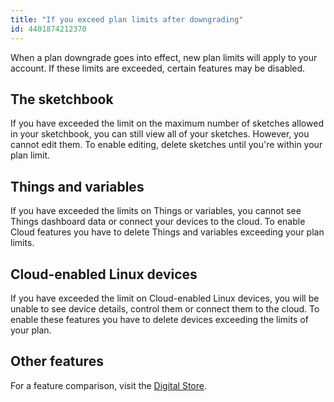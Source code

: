 ```yaml
---
title: "If you exceed plan limits after downgrading"
id: 4401874212370
---
```


When a plan downgrade goes into effect, new plan limits will apply to your account. If these limits are exceeded, certain features may be disabled.

## The sketchbook

If you have exceeded the limit on the maximum number of sketches allowed in your sketchbook, you can still view all of your sketches. However, you cannot edit them. To enable editing, delete sketches until you're within your plan limit.

## Things and variables

If you have exceeded the limits on Things or variables, you cannot see Things dashboard data or connect your devices to the cloud. To enable Cloud features you have to delete Things and variables exceeding your plan limits.

## Cloud-enabled Linux devices

If you have exceeded the limit on Cloud-enabled Linux devices, you will be unable to see device details, control them or connect them to the cloud. To enable these features you have to delete devices exceeding the limits of your plan.

## Other features

For a feature comparison, visit the [Digital Store](https://www.arduino.cc/cloud/plans).
